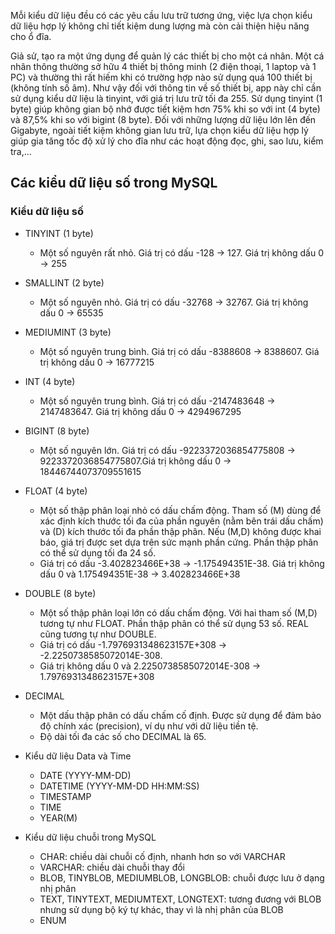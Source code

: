 Mỗi kiểu dữ liệu đều có các yêu cầu lưu trữ tương ứng, việc lựa chọn kiểu dữ liệu hợp lý không chỉ tiết kiệm dung lượng mà còn cải thiện hiệu năng cho ổ đĩa.

Giả sử, tạo ra một ứng dụng để quản lý các thiết bị cho một cá nhân. Một cá nhân thông thường sở hữu 4 thiết bị thông minh (2 điện thoại, 1 laptop và 1 PC) và thường thì rất hiếm khi có trường hợp nào sử dụng quá 100 thiết bị (không tính số âm). Như vậy đối với thông tin về số thiết bị, app này chỉ cần sử dụng kiểu dữ liệu là tinyint, với giá trị lưu trữ tối đa 255. Sử dụng tinyint (1 byte) giúp không gian bộ nhớ được tiết kiệm hơn 75% khi so với int (4 byte) và 87,5% khi so với bigint (8 byte). Đối với những lượng dữ liệu lớn lên đến Gigabyte, ngoài tiết kiệm không gian lưu trữ, lựa chọn kiểu dữ liệu hợp lý giúp gia tăng tốc độ xử lý cho đĩa như các hoạt động đọc, ghi, sao lưu, kiểm tra,...

## Các kiểu dữ liệu số trong MySQL
### Kiểu dữ liệu số

- TINYINT (1 byte)
  - Một số nguyên rất nhỏ. Giá trị có dấu -128 -> 127. Giá trị không dấu 0 -> 255
- SMALLINT (2 byte)
  - Một số nguyên nhỏ. Giá trị có dấu -32768 -> 32767. Giá trị không dấu 0 -> 65535
- MEDIUMINT (3 byte)
  - Một số nguyên trung bình. Giá trị có dấu -8388608 -> 8388607. Giá trị không dấu 0 -> 16777215
- INT (4 byte)
  - Một số nguyên trung bình. Giá trị có dấu -2147483648 -> 2147483647. Giá trị không dấu 0 -> 4294967295
- BIGINT (8 byte)
  - Một số nguyên lớn. Giá trị có dấu -9223372036854775808 -> 9223372036854775807.Giá trị không dấu 0 -> 18446744073709551615
- FLOAT (4 byte)
  - Một số thập phân loại nhỏ có dấu chấm động. Tham số (M) dùng để xác định kích thước tối đa của phần nguyên (nằm bên trái dấu chấm) và (D) kích thước tối đa phần thập phân. Nếu (M,D) không được khai báo, giá trị được set dựa trên sức mạnh phần cứng. Phần thập phân có thể sử dụng tối đa 24 số.
  - Giá trị có dấu -3.402823466E+38 -> -1.175494351E-38. Giá trị không dấu 0 và 1.175494351E-38 ->	3.402823466E+38
- DOUBLE (8 byte)
  - Một số thập phân loại lớn có dấu chấm động. Với hai tham số (M,D) tương tự như FLOAT. Phần thập phân có thể sử dụng 53 số. REAL cũng tương tự như DOUBLE.
  - Giá trị có dấu -1.7976931348623157E+308 -> -2.2250738585072014E-308.
  - Giá trị không dấu 0 và 2.2250738585072014E-308 -> 1.7976931348623157E+308
- DECIMAL
  - Một dấu thập phân có dấu chấm cố định. Được sử dụng để đảm bảo độ chính xác (precision), ví dụ như với dữ liệu tiền tệ.
  - Độ dài tối đa các số cho DECIMAL là 65.

- Kiểu dữ liệu Data và Time
  - DATE (YYYY-MM-DD)
  - DATETIME (YYYY-MM-DD HH:MM:SS)
  - TIMESTAMP
  - TIME
  - YEAR(M)
- Kiểu dữ liệu chuỗi trong MySQL
  - CHAR: chiều dài chuỗi cố định, nhanh hơn so với VARCHAR
  - VARCHAR: chiều dài chuỗi thay đổi
  - BLOB, TINYBLOB, MEDIUMBLOB, LONGBLOB: chuỗi được lưu ở dạng nhị phân
  - TEXT, TINYTEXT, MEDIUMTEXT, LONGTEXT: tương đương với BLOB nhưng sử dụng bộ ký tự khác, thay vì là nhị phân của BLOB
  - ENUM
